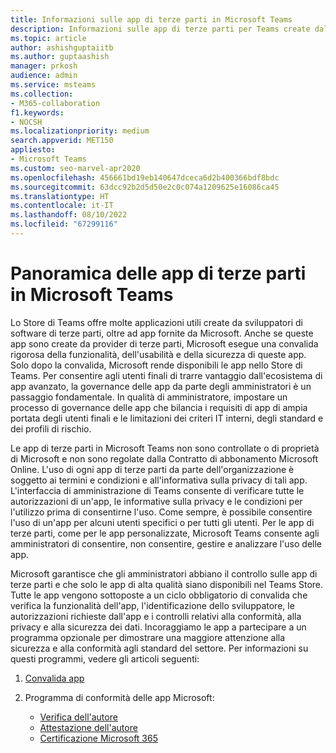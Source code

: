 ```yaml
---
title: Informazioni sulle app di terze parti in Microsoft Teams
description: Informazioni sulle app di terze parti per Teams create dallo sviluppatore di app e dai partner Microsoft.
ms.topic: article
author: ashishguptaiitb
ms.author: guptaashish
manager: prkosh
audience: admin
ms.service: msteams
ms.collection:
- M365-collaboration
f1.keywords:
- NOCSH
ms.localizationpriority: medium
search.appverid: MET150
appliesto:
- Microsoft Teams
ms.custom: seo-marvel-apr2020
ms.openlocfilehash: 456661bd19eb140647dceca6d2b400366bdf8bdc
ms.sourcegitcommit: 63dcc92b2d5d50e2c0c074a1209625e16086ca45
ms.translationtype: HT
ms.contentlocale: it-IT
ms.lasthandoff: 08/10/2022
ms.locfileid: "67299116"
---
```

# <a name="overview-of-third-party-apps-in-microsoft-teams"></a>Panoramica delle app di terze parti in Microsoft Teams

Lo Store di Teams offre molte applicazioni utili create da sviluppatori di software di terze parti, oltre ad app fornite da Microsoft. Anche se queste app sono create da provider di terze parti, Microsoft esegue una convalida rigorosa della funzionalità, dell'usabilità e della sicurezza di queste app. Solo dopo la convalida, Microsoft rende disponibili le app nello Store di Teams. Per consentire agli utenti finali di trarre vantaggio dall'ecosistema di app avanzato, la governance delle app da parte degli amministratori è un passaggio fondamentale. In qualità di amministratore, impostare un processo di governance delle app che bilancia i requisiti di app di ampia portata degli utenti finali e le limitazioni dei criteri IT interni, degli standard e dei profili di rischio.

Le app di terze parti in Microsoft Teams non sono controllate o di proprietà di Microsoft e non sono regolate dalla Contratto di abbonamento Microsoft Online. L'uso di ogni app di terze parti da parte dell'organizzazione è soggetto ai termini e condizioni e all'informativa sulla privacy di tali app. L'interfaccia di amministrazione di Teams consente di verificare tutte le autorizzazioni di un'app, le informative sulla privacy e le condizioni per l'utilizzo prima di consentirne l'uso. Come sempre, è possibile consentire l'uso di un'app per alcuni utenti specifici o per tutti gli utenti. Per le app di terze parti, come per le app personalizzate, Microsoft Teams consente agli amministratori di consentire, non consentire, gestire e analizzare l'uso delle app.

Microsoft garantisce che gli amministratori abbiano il controllo sulle app di terze parti e che solo le app di alta qualità siano disponibili nel Teams Store. Tutte le app vengono sottoposte a un ciclo obbligatorio di convalida che verifica la funzionalità dell'app, l'identificazione dello sviluppatore, le autorizzazioni richieste dall'app e i controlli relativi alla conformità, alla privacy e alla sicurezza dei dati. Incoraggiamo le app a partecipare a un programma opzionale per dimostrare una maggiore attenzione alla sicurezza e alla conformità agli standard del settore. Per informazioni su questi programmi, vedere gli articoli seguenti:

1. [Convalida app](overview-of-app-validation.md#app-validation-and-testing)

1. Programma di conformità delle app Microsoft:

   - [Verifica dell'autore](overview-of-app-certification.md#publisher-verification)
   - [Attestazione dell'autore](overview-of-app-certification.md#publisher-attestation)
   - [Certificazione Microsoft 365](overview-of-app-certification.md#microsoft-365-certification)

